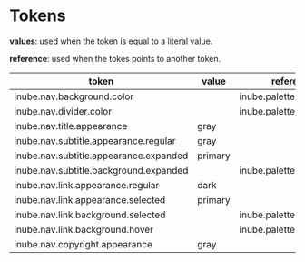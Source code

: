 # Tokens

**values**: used when the token is equal to a literal value.

**reference**: used when the tokes points to another token.

| token                                   | value   | reference                 |
| --------------------------------------- | ------- | ------------------------- |
| inube.nav.background.color              |         | inube.palette.neutral.n10 |
| inube.nav.divider.color                 |         | inube.palette.neutral.n40 |
| inube.nav.title.appearance              | gray    |                           |
| inube.nav.subtitle.appearance.regular   | gray    |                           |
| inube.nav.subtitle.appearance.expanded  | primary |                           |
| inube.nav.subtitle.background.expanded  |         | inube.palette.neutral.n30 |
| inube.nav.link.appearance.regular       | dark    |                           |
| inube.nav.link.appearance.selected      | primary |                           |
| inube.nav.link.background.selected      |         | inube.palette.neutral.n30 |
| inube.nav.link.background.hover         |         | inube.palette.neutral.n30 |
| inube.nav.copyright.appearance          | gray    |                           |

